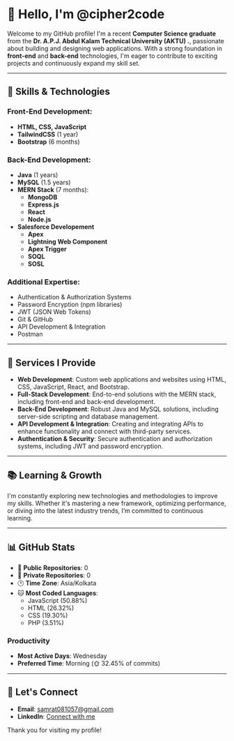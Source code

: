 # 👋 Hello, I'm @cipher2code

Welcome to my GitHub profile! I'm a recent **Computer Science graduate** from the **Dr. A.P.J. Abdul Kalam Technical University (AKTU) .**, passionate about building and designing web applications. With a strong foundation in **front-end** and **back-end** technologies, I'm eager to contribute to exciting projects and continuously expand my skill set.

---

## 🚀 Skills & Technologies

### Front-End Development:
- **HTML, CSS, JavaScript**
- **TailwindCSS** (1 year)
- **Bootstrap** (6 months)

### Back-End Development:
- **Java** (1 years)
- **MySQL** (1.5 years)
- **MERN Stack** (7 months):
  - **MongoDB**
  - **Express.js**
  - **React**
  - **Node.js**
- **Salesforce Developement**
  - **Apex**
  - **Lightning Web Component**
  - **Apex Trigger**
  - **SOQL**
  - **SOSL**

### Additional Expertise:
- Authentication & Authorization Systems
- Password Encryption (npm libraries)
- JWT (JSON Web Tokens)
- Git & GitHub
- API Development & Integration
- Postman

---

## 💼 Services I Provide

- **Web Development**: Custom web applications and websites using HTML, CSS, JavaScript, React, and Bootstrap.
- **Full-Stack Development**: End-to-end solutions with the MERN stack, including front-end and back-end development.
- **Back-End Development**: Robust Java and MySQL solutions, including server-side scripting and database management.
- **API Development & Integration**: Creating and integrating APIs to enhance functionality and connect with third-party services.
- **Authentication & Security**: Secure authentication and authorization systems, including JWT and password encryption.

---

## 📚 Learning & Growth

I'm constantly exploring new technologies and methodologies to improve my skills. Whether it's mastering a new framework, optimizing performance, or diving into the latest industry trends, I’m committed to continuous learning.

---

## 📊 GitHub Stats

- 📜 **Public Repositories**: 0  
- 🔑 **Private Repositories**: 0  
- 🕑 **Time Zone**: Asia/Kolkata  
- 🐱 **Most Coded Languages**:
  - JavaScript (50.88%)
  - HTML (26.32%)
  - CSS (19.30%)
  - PHP (3.51%)

### Productivity
- **Most Active Days**: Wednesday  
- **Preferred Time**: Morning (🌞 32.45% of commits)

---

## 🤝 Let's Connect

- **Email**: [samrat081057@gmail.com](mailto:samrat081057@gmail.com)  
- **LinkedIn**: [Connect with me](https://www.linkedin.com/in/samrat-s7/)  

Thank you for visiting my profile!

